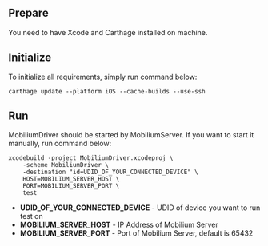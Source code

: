 ## Prepare
You need to have Xcode and Carthage installed on machine.

## Initialize
To initialize all requirements, simply run command below:
```
carthage update --platform iOS --cache-builds --use-ssh
```

## Run
MobiliumDriver should be started by MobiliumServer. If you want to start it manually, run command below:
```
xcodebuild -project MobiliumDriver.xcodeproj \
    -scheme MobiliumDriver \
    -destination "id=UDID_OF_YOUR_CONNECTED_DEVICE" \
    HOST=MOBILIUM_SERVER_HOST \
    PORT=MOBILIUM_SERVER_PORT \
    test
```
* **UDID_OF_YOUR_CONNECTED_DEVICE** - UDID of device you want to run test on
* **MOBILIUM_SERVER_HOST** - IP Address of Mobilium Server
* **MOBILIUM_SERVER_PORT** - Port of Mobilium Server, default is 65432
